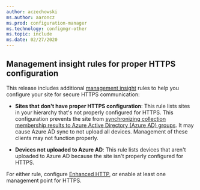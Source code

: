```yaml
---
author: aczechowski
ms.author: aaroncz
ms.prod: configuration-manager
ms.technology: configmgr-other
ms.topic: include
ms.date: 02/27/2020
---
```


## <a name="bkmk_insight"></a> Management insight rules for proper HTTPS configuration

<!--6268489-->

This release includes additional [management insight](/configmgr/core/servers/manage/management-insights) rules to help you configure your site for secure HTTPS communication:

- **Sites that don't have proper HTTPS configuration**: This rule lists sites in your hierarchy that's not properly configured for HTTPS. This configuration prevents the site from [synchronizing collection membership results to Azure Active Directory (Azure AD) groups](/configmgr/core/clients/manage/collections/create-collections#bkmk_aadcollsync). It may cause Azure AD sync to not upload all devices. Management of these clients may not function properly.

- **Devices not uploaded to Azure AD**: This rule lists devices that aren't uploaded to Azure AD because the site isn't properly configured for HTTPS.

For either rule, configure [Enhanced HTTP](/configmgr/core/plan-design/hierarchy/enhanced-http), or enable at least one management point for HTTPS.
